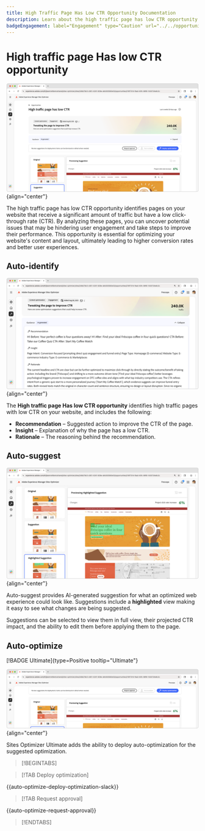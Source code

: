 ```yaml
---
title: High Traffic Page Has Low CTR Opportunity Documentation
description: Learn about the high traffic page has low CTR opportunity and how to use it to increase the engagement on your website.
badgeEngagement: label="Engagement" type="Caution" url="../../opportunity-types/engagement.md" tooltip="Engagement"
---
```


# High traffic page Has low CTR opportunity

![High traffic page Has low CTR opportunity](./assets/high-traffic-page-has-low-ctr/hero.png){align="center"}

The high traffic page has low CTR opportunity identifies pages on your website that receive a significant amount of traffic but have a low click-through rate (CTR). By analyzing these pages, you can uncover potential issues that may be hindering user engagement and take steps to improve their performance. This opportunity is essential for optimizing your website's content and layout, ultimately leading to higher conversion rates and better user experiences.   

## Auto-identify

![Auto-identify high traffic page has low CTR issues](./assets/high-traffic-page-has-low-ctr/auto-identify.png){align="center"}

The **High traffic page Has low CTR opportunity** identifies high traffic pages with low CTR on your website, and includes the following:

* **Recommendation** – Suggested action to improve the CTR of the page.
* **Insight** – Explanation of why the page has a low CTR.
* **Rationale** – The reasoning behind the recommendation.

## Auto-suggest

![Auto-suggest high traffic page has low CTR issues](./assets/high-traffic-page-has-low-ctr/auto-suggest.png){align="center"}

Auto-suggest provides AI-generated suggestion for what an optimized web experience could look like. Suggestions include a **highlighted** view making it easy to see what changes are being suggested.

Suggestions can be selected to view them in full view, their projected CTR impact, and the ability to edit them before applying them to the page.

## Auto-optimize

[!BADGE Ultimate]{type=Positive tooltip="Ultimate"}

![Auto-optimize high traffic page has low CTR issues](./assets/high-traffic-page-has-low-ctr/auto-optimize.png){align="center"}

Sites Optimizer Ultimate adds the ability to deploy auto-optimization for the suggested optimization.

>[!BEGINTABS]

>[!TAB Deploy optimization]

{{auto-optimize-deploy-optimization-slack}}

>[!TAB Request approval]

{{auto-optimize-request-approval}}

>[!ENDTABS]
